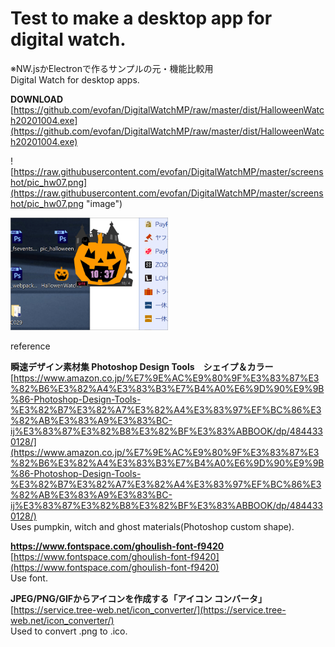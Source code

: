# Test to make a desktop app for digital watch.

※NW.jsかElectronで作るサンプルの元・機能比較用  
Digital Watch for desktop apps.  

**DOWNLOAD**  
[https://github.com/evofan/DigitalWatchMP/raw/master/dist/HalloweenWatch20201004.exe](https://github.com/evofan/DigitalWatchMP/raw/master/dist/HalloweenWatch20201004.exe)  

![https://raw.githubusercontent.com/evofan/DigitalWatchMP/master/screenshot/pic_hw07.png](https://raw.githubusercontent.com/evofan/DigitalWatchMP/master/screenshot/pic_hw07.png "image")  

<img src="https://raw.githubusercontent.com/evofan/DigitalWatchMP/master/screenshot/pic_hw07.png" width="50%">  

reference  

**瞬速デザイン素材集 Photoshop Design Tools　シェイプ＆カラー**  
[https://www.amazon.co.jp/%E7%9E%AC%E9%80%9F%E3%83%87%E3%82%B6%E3%82%A4%E3%83%B3%E7%B4%A0%E6%9D%90%E9%9B%86-Photoshop-Design-Tools-%E3%82%B7%E3%82%A7%E3%82%A4%E3%83%97%EF%BC%86%E3%82%AB%E3%83%A9%E3%83%BC-ij%E3%83%87%E3%82%B8%E3%82%BF%E3%83%ABBOOK/dp/4844330128/](https://www.amazon.co.jp/%E7%9E%AC%E9%80%9F%E3%83%87%E3%82%B6%E3%82%A4%E3%83%B3%E7%B4%A0%E6%9D%90%E9%9B%86-Photoshop-Design-Tools-%E3%82%B7%E3%82%A7%E3%82%A4%E3%83%97%EF%BC%86%E3%82%AB%E3%83%A9%E3%83%BC-ij%E3%83%87%E3%82%B8%E3%82%BF%E3%83%ABBOOK/dp/4844330128/)  
Uses pumpkin, witch and ghost materials(Photoshop custom shape).

**https://www.fontspace.com/ghoulish-font-f9420**  
[https://www.fontspace.com/ghoulish-font-f9420](https://www.fontspace.com/ghoulish-font-f9420)  
Use font.

**JPEG/PNG/GIFからアイコンを作成する「アイコン コンバータ」**  
[https://service.tree-web.net/icon_converter/](https://service.tree-web.net/icon_converter/)  
Used to convert .png to .ico.






